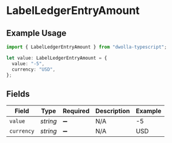 # LabelLedgerEntryAmount

## Example Usage

```typescript
import { LabelLedgerEntryAmount } from "dwolla-typescript";

let value: LabelLedgerEntryAmount = {
  value: "-5",
  currency: "USD",
};
```

## Fields

| Field              | Type               | Required           | Description        | Example            |
| ------------------ | ------------------ | ------------------ | ------------------ | ------------------ |
| `value`            | *string*           | :heavy_minus_sign: | N/A                | -5                 |
| `currency`         | *string*           | :heavy_minus_sign: | N/A                | USD                |